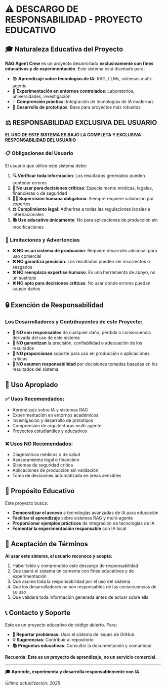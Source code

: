 # ⚠️ DESCARGO DE RESPONSABILIDAD - PROYECTO EDUCATIVO

## 🎓 Naturaleza Educativa del Proyecto

**RAG Agent Crew** es un proyecto desarrollado **exclusivamente con fines educativos y de experimentación**. Este sistema está diseñado para:

- 📚 **Aprendizaje sobre tecnologías de IA**: RAG, LLMs, sistemas multi-agente
- 🔬 **Experimentación en entornos controlados**: Laboratorios, universidades, investigación
- 💡 **Comprensión práctica**: Integración de tecnologías de IA modernas
- 🧪 **Desarrollo de prototipos**: Base para proyectos más robustos

## ⚖️ RESPONSABILIDAD EXCLUSIVA DEL USUARIO

**EL USO DE ESTE SISTEMA ES BAJO LA COMPLETA Y EXCLUSIVA RESPONSABILIDAD DEL USUARIO**

### 📋 Obligaciones del Usuario

El usuario que utilice este sistema debe:

1. **🔍 Verificar toda información**: Los resultados generados pueden contener errores
2. **🚫 No usar para decisiones críticas**: Especialmente médicas, legales, financieras o de seguridad
3. **👨‍💼 Supervisión humana obligatoria**: Siempre requiere validación por expertos
4. **⚖️ Cumplimiento legal**: Adherirse a todas las regulaciones locales e internacionales
5. **📚 Uso educativo únicamente**: No para aplicaciones de producción sin modificaciones

### 🚨 Limitaciones y Advertencias

- **❌ NO es un sistema de producción**: Requiere desarrollo adicional para uso comercial
- **❌ NO garantiza precisión**: Los resultados pueden ser incorrectos o sesgados
- **❌ NO reemplaza expertise humano**: Es una herramienta de apoyo, no un sustituto
- **❌ NO apto para decisiones críticas**: No usar donde errores puedan causar daños

## 🔒 Exención de Responsabilidad

### Los Desarrolladores y Contribuyentes de este Proyecto:

- **🚫 NO son responsables** de cualquier daño, pérdida o consecuencia derivada del uso de este sistema
- **🚫 NO garantizan** la precisión, confiabilidad o adecuación de los resultados
- **🚫 NO proporcionan** soporte para uso en producción o aplicaciones críticas
- **🚫 NO asumen responsabilidad** por decisiones tomadas basadas en los resultados del sistema

## 📖 Uso Apropiado

### ✅ Usos Recomendados:
- Aprendizaje sobre IA y sistemas RAG
- Experimentación en entornos académicos
- Investigación y desarrollo de prototipos
- Comprensión de arquitecturas multi-agente
- Proyectos estudiantiles y educativos

### ❌ Usos NO Recomendados:
- Diagnósticos médicos o de salud
- Asesoramiento legal o financiero
- Sistemas de seguridad crítica
- Aplicaciones de producción sin validación
- Toma de decisiones automatizada en áreas sensibles

## 🎯 Propósito Educativo

Este proyecto busca:

- **Democratizar el acceso** a tecnologías avanzadas de IA para educación
- **Facilitar el aprendizaje** sobre sistemas RAG y multi-agente
- **Proporcionar ejemplos prácticos** de integración de tecnologías de IA
- **Fomentar la experimentación responsable** con IA local

## 💬 Aceptación de Términos

**Al usar este sistema, el usuario reconoce y acepta:**

1. Haber leído y comprendido este descargo de responsabilidad
2. Que usará el sistema únicamente con fines educativos y de experimentación
3. Que asume toda la responsabilidad por el uso del sistema
4. Que los desarrolladores no son responsables de las consecuencias de su uso
5. Que validará toda información generada antes de actuar sobre ella

## 📞 Contacto y Soporte

Este es un proyecto educativo de código abierto. Para:
- **🐛 Reportar problemas**: Usar el sistema de issues de GitHub
- **💡 Sugerencias**: Contribuir al repositorio
- **📚 Preguntas educativas**: Consultar la documentación y comunidad

**Recuerda: Este es un proyecto de aprendizaje, no un servicio comercial.**

---

**🎓 Aprende, experimenta y desarrolla responsablemente con IA.**

*Última actualización: 2025* 